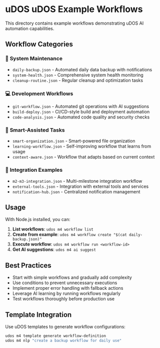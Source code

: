 # uDOS uDOS Example Workflows

This directory contains example workflows demonstrating uDOS AI automation capabilities.

## Workflow Categories

### 🔄 **System Maintenance**
- `daily-backup.json` - Automated daily data backup with notifications
- `system-health.json` - Comprehensive system health monitoring
- `cleanup-routine.json` - Regular cleanup and optimization tasks

### 💻 **Development Workflows**  
- `git-workflow.json` - Automated git operations with AI suggestions
- `build-deploy.json` - CI/CD-style build and deployment automation
- `code-analysis.json` - Automated code quality and security checks

### 🎯 **Smart-Assisted Tasks**
- `smart-organization.json` - Smart-powered file organization
- `learning-workflow.json` - Self-improving workflow that learns from usage
- `context-aware.json` - Workflow that adapts based on current context

### 🔗 **Integration Examples**
- `m2-m3-integration.json` - Multi-milestone integration workflow
- `external-tools.json` - Integration with external tools and services
- `notification-hub.json` - Centralized notification management

## Usage

With Node.js installed, you can:

1. **List workflows**: `udos m4 workflow list`
2. **Create from example**: `udos m4 workflow create "$(cat daily-backup.json)"`
3. **Execute workflow**: `udos m4 workflow run <workflow-id>`
4. **Get AI suggestions**: `udos m4 ai suggest`

## Best Practices

- Start with simple workflows and gradually add complexity
- Use conditions to prevent unnecessary executions
- Implement proper error handling with fallback actions
- Leverage AI learning by running workflows regularly
- Test workflows thoroughly before production use

## Template Integration

Use uDOS templates to generate workflow configurations:
```bash
udos m4 template generate workflow-definition
udos m4 nlp "create a backup workflow for daily use"
```
